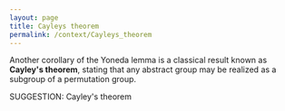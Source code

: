 ```yaml
---
layout: page
title: Cayleys theorem
permalink: /context/Cayleys_theorem
---
```

Another corollary of the Yoneda lemma is a classical result known as  **Cayley's theorem**, stating that any abstract group may be realized as a subgroup of a permutation group.

SUGGESTION: Cayley's theorem